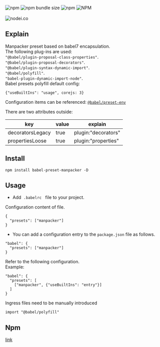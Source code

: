 ![npm](https://img.shields.io/npm/v/babel-preset-manpacker.svg)
![npm bundle size](https://img.shields.io/bundlephobia/min/babel-preset-manpacker.svg)
![npm](https://img.shields.io/npm/dw/babel-preset-manpacker.svg)
![NPM](https://img.shields.io/npm/l/babel-preset-manpacker.svg)
<br><br>
![nodei.co](https://nodei.co/npm/babel-preset-manpacker.png?downloads=true&downloadRank=true&stars=true)
<br>
## Explain
Manpacker preset based on babel7 encapsulation.<br/>
The following plug-ins are used:<br>
<code>"@babel/plugin-proposal-class-properties"</code>.<br>
<code>"@babel/plugin-proposal-decorators"</code>.<br>
<code>"@babel/plugin-syntax-dynamic-import"</code>.<br>
<code>"@babel/polyfill"</code>.<br>
<code>"babel-plugin-dynamic-import-node"</code>.<br>
Babel presets polyfill default config:<br>
```
{"useBuiltIns": "usage", corejs: 3}
```
Configuration items can be referenced: [<code>@babel/preset-env</code>](https://babeljs.io/docs/en/babel-preset-env/)

There are two attributes outside:

key|value|explain
--|--|--
decoratorsLegacy|true|plugin:"decorators"
propertiesLoose|true|plugin:"properties"

## Install
```
npm install babel-preset-manpacker -D
```
## Usage

- Add &nbsp;<code>.babelrc</code> &nbsp; file to your project. &nbsp;

Configuration content of file.

```
{
  "presets": ["manpacker"]
}
```
- You can add a configuration entry to the <code>package.json</code> file as follows.

```
"babel": {
  "presets": ["manpacker"]
}
```
Refer to the following configuration.<br>
Example: <br>
```
"babel": {
  "presets": [
    ["manpacker", {"useBuiltIns": "entry"}]
  ]
}
```
Ingress files need to be manually introduced
```
import "@babel/polyfill"
```

## Npm
[link](https://www.npmjs.com/package/babel-preset-manpacker)

